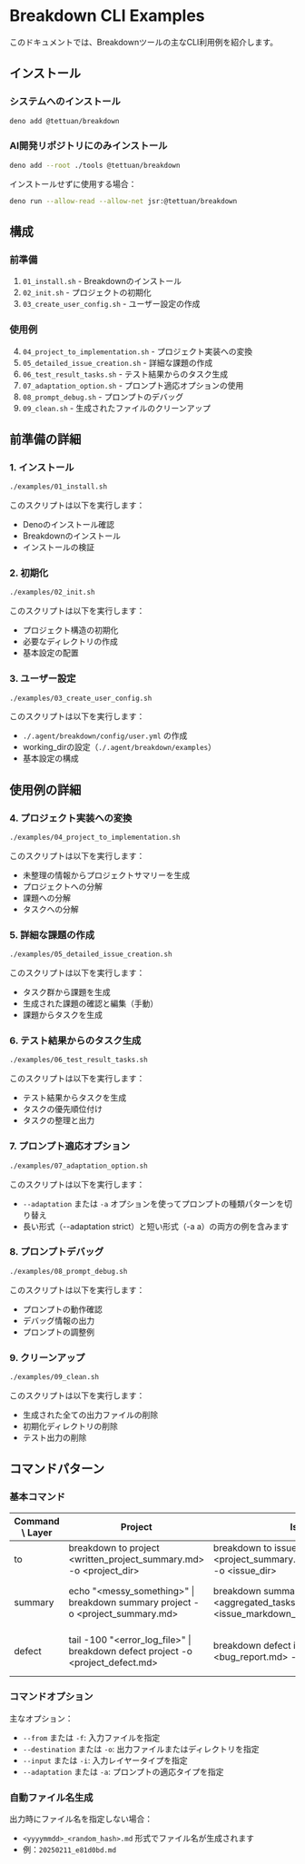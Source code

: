 # Breakdown CLI Examples

このドキュメントでは、Breakdownツールの主なCLI利用例を紹介します。

## インストール

### システムへのインストール

```bash
deno add @tettuan/breakdown
```

### AI開発リポジトリにのみインストール

```bash
deno add --root ./tools @tettuan/breakdown
```

インストールせずに使用する場合：

```bash
deno run --allow-read --allow-net jsr:@tettuan/breakdown
```

## 構成

### 前準備
1. `01_install.sh` - Breakdownのインストール
2. `02_init.sh` - プロジェクトの初期化
3. `03_create_user_config.sh` - ユーザー設定の作成

### 使用例
4. `04_project_to_implementation.sh` - プロジェクト実装への変換
5. `05_detailed_issue_creation.sh` - 詳細な課題の作成
6. `06_test_result_tasks.sh` - テスト結果からのタスク生成
7. `07_adaptation_option.sh` - プロンプト適応オプションの使用
8. `08_prompt_debug.sh` - プロンプトのデバッグ
9. `09_clean.sh` - 生成されたファイルのクリーンアップ

## 前準備の詳細

### 1. インストール
```bash
./examples/01_install.sh
```
このスクリプトは以下を実行します：
- Denoのインストール確認
- Breakdownのインストール
- インストールの検証

### 2. 初期化
```bash
./examples/02_init.sh
```
このスクリプトは以下を実行します：
- プロジェクト構造の初期化
- 必要なディレクトリの作成
- 基本設定の配置

### 3. ユーザー設定
```bash
./examples/03_create_user_config.sh
```
このスクリプトは以下を実行します：
- `./.agent/breakdown/config/user.yml` の作成
- working_dirの設定（`./.agent/breakdown/examples`）
- 基本設定の構成

## 使用例の詳細

### 4. プロジェクト実装への変換
```bash
./examples/04_project_to_implementation.sh
```
このスクリプトは以下を実行します：
- 未整理の情報からプロジェクトサマリーを生成
- プロジェクトへの分解
- 課題への分解
- タスクへの分解

### 5. 詳細な課題の作成
```bash
./examples/05_detailed_issue_creation.sh
```
このスクリプトは以下を実行します：
- タスク群から課題を生成
- 生成された課題の確認と編集（手動）
- 課題からタスクを生成

### 6. テスト結果からのタスク生成
```bash
./examples/06_test_result_tasks.sh
```
このスクリプトは以下を実行します：
- テスト結果からタスクを生成
- タスクの優先順位付け
- タスクの整理と出力

### 7. プロンプト適応オプション
```bash
./examples/07_adaptation_option.sh
```
このスクリプトは以下を実行します：
- `--adaptation` または `-a` オプションを使ってプロンプトの種類パターンを切り替え
- 長い形式（--adaptation strict）と短い形式（-a a）の両方の例を含みます

### 8. プロンプトデバッグ
```bash
./examples/08_prompt_debug.sh
```
このスクリプトは以下を実行します：
- プロンプトの動作確認
- デバッグ情報の出力
- プロンプトの調整例

### 9. クリーンアップ
```bash
./examples/09_clean.sh
```
このスクリプトは以下を実行します：
- 生成された全ての出力ファイルの削除
- 初期化ディレクトリの削除
- テスト出力の削除

## コマンドパターン

### 基本コマンド

| Command \ Layer | Project | Issue | Task |
| --------------- | ------- | ----- | ---- |
| to | breakdown to project <written_project_summary.md> -o <project_dir> | breakdown to issue <project_summary.md\|written_issue.md> -o <issue_dir> | breakdown to task <issue.md\|written_task.md> -o <tasks_dir> |
| summary | echo "<messy_something>" \| breakdown summary project -o <project_summary.md> | breakdown summary issue --from <aggregated_tasks.md> --input task -o <issue_markdown_dir> | breakdown summary task --from <unorganized_tasks.md> -o <task_markdown_dir> |
| defect | tail -100 "<error_log_file>" \| breakdown defect project -o <project_defect.md> | breakdown defect issue --from <bug_report.md> -o <issue_defect_dir> | breakdown defect task --from <improvement_request.md> -o <task_defect_dir> |

### コマンドオプション

主なオプション：
- `--from` または `-f`: 入力ファイルを指定
- `--destination` または `-o`: 出力ファイルまたはディレクトリを指定
- `--input` または `-i`: 入力レイヤータイプを指定
- `--adaptation` または `-a`: プロンプトの適応タイプを指定

### 自動ファイル名生成

出力時にファイル名を指定しない場合：
- `<yyyymmdd>_<random_hash>.md` 形式でファイル名が生成されます
- 例：`20250211_e81d0bd.md` 
